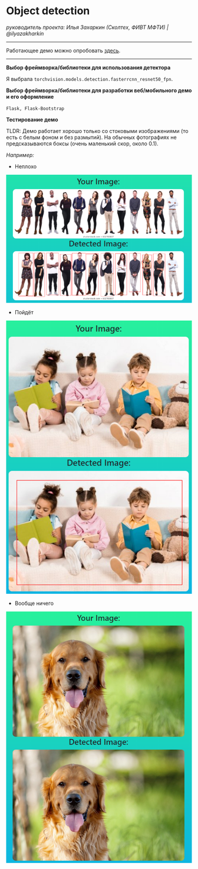 # Object detection

*руководитель проекта: Илья Захаркин (Сколтех, ФИВТ МФТИ) | @ilyazakharkin*

---

Работающее демо можно опробовать [здесь](https://detection-dlschool.herokuapp.com/).

---

**Выбор фреймворка/библиотеки для использования детектора**

Я выбрала `torchvision.models.detection.fasterrcnn_resnet50_fpn`.

**Выбор фреймворка/библиотеки для разработки веб/мобильного демо и его оформление**

`Flask, Flask-Bootstrap`

**Тестирование демо**

TLDR: Демо работает хорошо только со стоковыми изображениями (то есть с белым фоном и без размытий). На обычных фотографиях не предсказываются боксы (очень маленький скор, около 0.1).

*Например:*

+ Неплохо

![group_of_people](./test_pictures/group_of_people.png)

+ Пойдёт

![group_of_people](./test_pictures/children.png)

+ Вообще ничего

![group_of_people](./test_pictures/cute_doge.png)

